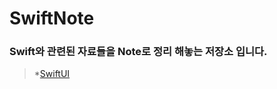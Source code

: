 # SwiftNote

### Swift와 관련된 자료들을 Note로 정리 해놓는 저장소 입니다.


> *[SwiftUI](https://github.com/YuGeonHui/SwiftNote/tree/main/SwiftUI)
